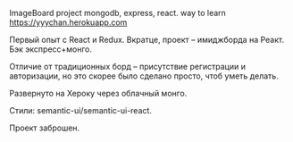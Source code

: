 ImageBoard project mongodb, express, react. way to learn
https://yyychan.herokuapp.com

Первый опыт с React и Redux. Вкратце, проект – имиджборда на Реакт.
Бэк экспресс+монго. 

Отличие от традиционных борд – присутствие регистрации и авторизации, но это скорее было сделано просто, чтоб уметь делать.

Развернуто на Хероку через облачный монго. 


Стили: semantic-ui/semantic-ui-react. 

Проект заброшен. 
